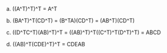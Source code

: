 a.
((A^T)^T)^T = A^T

b.
(BA^T)^T(CD^T) = (B^TA)(CD^T) = (AB^T)(CD^T)

c.
((D^TC^T)(AB)^T)^T = ((AB)^T)^T((C^T)^T(D^T)^T) = ABCD

d.
((AB)^T(CDE)^T)^T = CDEAB
